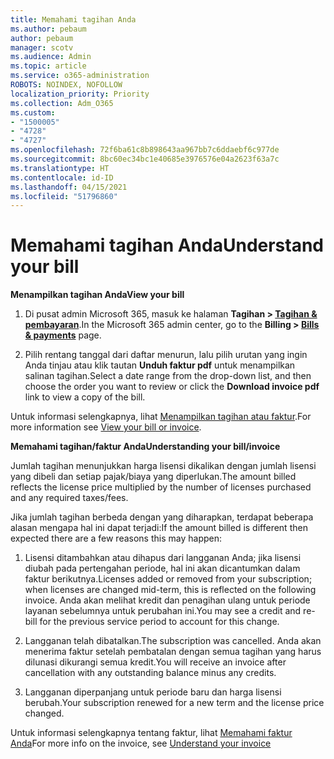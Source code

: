 ```yaml
---
title: Memahami tagihan Anda
ms.author: pebaum
author: pebaum
manager: scotv
ms.audience: Admin
ms.topic: article
ms.service: o365-administration
ROBOTS: NOINDEX, NOFOLLOW
localization_priority: Priority
ms.collection: Adm_O365
ms.custom:
- "1500005"
- "4728"
- "4727"
ms.openlocfilehash: 72f6ba61c8b898643aa967bb7c6ddaebf6c977de
ms.sourcegitcommit: 8bc60ec34bc1e40685e3976576e04a2623f63a7c
ms.translationtype: HT
ms.contentlocale: id-ID
ms.lasthandoff: 04/15/2021
ms.locfileid: "51796860"
---
```

# <a name="understand-your-bill"></a><span data-ttu-id="44416-102">Memahami tagihan Anda</span><span class="sxs-lookup"><span data-stu-id="44416-102">Understand your bill</span></span>

<span data-ttu-id="44416-103">**Menampilkan tagihan Anda**</span><span class="sxs-lookup"><span data-stu-id="44416-103">**View your bill**</span></span>

1. <span data-ttu-id="44416-104">Di pusat admin Microsoft 365, masuk ke halaman **Tagihan > [Tagihan & pembayaran](https://go.microsoft.com/fwlink/p/?linkid=848039)**.</span><span class="sxs-lookup"><span data-stu-id="44416-104">In the Microsoft 365 admin center, go to the **Billing > [Bills & payments](https://go.microsoft.com/fwlink/p/?linkid=848039)** page.</span></span>

2. <span data-ttu-id="44416-105">Pilih rentang tanggal dari daftar menurun, lalu pilih urutan yang ingin Anda tinjau atau klik tautan **Unduh faktur pdf** untuk menampilkan salinan tagihan.</span><span class="sxs-lookup"><span data-stu-id="44416-105">Select a date range from the drop-down list, and then choose the order you want to review or click the **Download invoice pdf** link to view a copy of the bill.</span></span>

<span data-ttu-id="44416-106">Untuk informasi selengkapnya, lihat [Menampilkan tagihan atau faktur](https://docs.microsoft.com/microsoft-365/commerce/billing-and-payments/view-your-bill-or-invoice).</span><span class="sxs-lookup"><span data-stu-id="44416-106">For more information see [View your bill or invoice](https://docs.microsoft.com/microsoft-365/commerce/billing-and-payments/view-your-bill-or-invoice).</span></span>

<span data-ttu-id="44416-107">**Memahami tagihan/faktur Anda**</span><span class="sxs-lookup"><span data-stu-id="44416-107">**Understanding your bill/invoice**</span></span>

<span data-ttu-id="44416-108">Jumlah tagihan menunjukkan harga lisensi dikalikan dengan jumlah lisensi yang dibeli dan setiap pajak/biaya yang diperlukan.</span><span class="sxs-lookup"><span data-stu-id="44416-108">The amount billed reflects the license price multiplied by the number of licenses purchased and any required taxes/fees.</span></span>

<span data-ttu-id="44416-109">Jika jumlah tagihan berbeda dengan yang diharapkan, terdapat beberapa alasan mengapa hal ini dapat terjadi:</span><span class="sxs-lookup"><span data-stu-id="44416-109">If the amount billed is different then expected there are a few reasons this may happen:</span></span>

1. <span data-ttu-id="44416-110">Lisensi ditambahkan atau dihapus dari langganan Anda; jika lisensi diubah pada pertengahan periode, hal ini akan dicantumkan dalam faktur berikutnya.</span><span class="sxs-lookup"><span data-stu-id="44416-110">Licenses added or removed from your subscription; when licenses are changed mid-term, this is reflected on the following invoice.</span></span>  <span data-ttu-id="44416-111">Anda akan melihat kredit dan penagihan ulang untuk periode layanan sebelumnya untuk perubahan ini.</span><span class="sxs-lookup"><span data-stu-id="44416-111">You may see a credit and re-bill for the previous service period to account for this change.</span></span>

2. <span data-ttu-id="44416-112">Langganan telah dibatalkan.</span><span class="sxs-lookup"><span data-stu-id="44416-112">The subscription was cancelled.</span></span>  <span data-ttu-id="44416-113">Anda akan menerima faktur setelah pembatalan dengan semua tagihan yang harus dilunasi dikurangi semua kredit.</span><span class="sxs-lookup"><span data-stu-id="44416-113">You will receive an invoice after cancellation with any outstanding balance minus any credits.</span></span>

3. <span data-ttu-id="44416-114">Langganan diperpanjang untuk periode baru dan harga lisensi berubah.</span><span class="sxs-lookup"><span data-stu-id="44416-114">Your subscription renewed for a new term and the license price changed.</span></span>  

<span data-ttu-id="44416-115">Untuk informasi selengkapnya tentang faktur, lihat [Memahami faktur Anda](https://support.office.com/article/Understand-your-invoice-for-Office-365-for-business-0724b428-fb59-4962-8c37-6674166d7507)</span><span class="sxs-lookup"><span data-stu-id="44416-115">For more info on the invoice, see [Understand your invoice](https://support.office.com/article/Understand-your-invoice-for-Office-365-for-business-0724b428-fb59-4962-8c37-6674166d7507)</span></span>
